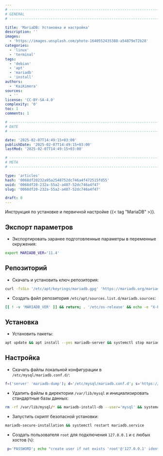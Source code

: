 ```yaml
---
# -------------------------------------------------------------------------------------------------------------------- #
# GENERAL
# -------------------------------------------------------------------------------------------------------------------- #

title: 'MariaDB: Установка и настройка'
description: ''
images:
  - 'https://images.unsplash.com/photo-1640552435388-a54879e72b28'
categories:
  - 'linux'
  - 'terminal'
tags:
  - 'debian'
  - 'apt'
  - 'mariadb'
  - 'install'
authors:
  - 'KaiKimera'
sources:
  - ''
license: 'CC-BY-SA-4.0'
complexity: '0'
toc: 1
comments: 1

# -------------------------------------------------------------------------------------------------------------------- #
# DATE
# -------------------------------------------------------------------------------------------------------------------- #

date: '2025-02-07T14:49:15+03:00'
publishDate: '2025-02-07T14:49:15+03:00'
lastMod: '2025-02-07T14:49:15+03:00'

# -------------------------------------------------------------------------------------------------------------------- #
# META
# -------------------------------------------------------------------------------------------------------------------- #

type: 'articles'
hash: '0068df20232a95a2548752dc746a4f472515fd55'
uuid: '0068df20-232a-55a2-a487-52dc746a4f47'
slug: '0068df20-232a-55a2-a487-52dc746a4f47'

draft: 0
---
```


Инструкция по установке и первичной настройке {{< tag "MariaDB" >}}.

<!--more-->

## Экспорт параметров

- Экспортировать заранее подготовленные параметры в переменные окружения:

```bash
export MARIADB_VER='11.4'
```

## Репозиторий

- Скачать и установить ключ репозитория:

```bash
curl -fsSLo '/etc/apt/keyrings/mariadb.gpg' 'https://mariadb.org/mariadb_release_signing_key.pgp'
```

- Создать файл репозитория `/etc/apt/sources.list.d/mariadb.sources`:

```bash
[[ ! -v 'MARIADB_VER' ]] && return; . '/etc/os-release' && echo -e "X-Repolib-Name: MariaDB\nTypes: deb\nURIs: https://mirror.netcologne.de/mariadb/repo/${MARIADB_VER}/${ID}\n#URIs: https://mirror.yandex.ru/mirrors/mariadb/repo/${MARIADB_VER}/${ID}\nSuites: ${VERSION_CODENAME}\nComponents: main\nSigned-By: /etc/apt/keyrings/mariadb.gpg\n" | tee '/etc/apt/sources.list.d/mariadb.sources' > '/dev/null'
```

## Установка

- Установить пакеты:

```bash
apt update && apt install --yes mariadb-server && systemctl stop mariadb.service
```

## Настройка

- Скачать файлы локальной конфигурации в `/etc/mysql/mariadb.conf.d/`:

```bash
f=('server' 'mariadb-dump'); d='/etc/mysql/mariadb.conf.d'; s='https://lib.onl/ru/2025/02/0068df20-232a-55a2-a487-52dc746a4f47'; for i in "${f[@]}"; do curl -fsSLo "${d}/90-${i}.local.cnf" "${s}/${i}.cnf"; done
```

- Удалить файлы в директории `/var/lib/mysql` и инициализировать стандартные базы данных:

```bash
rm -rf /var/lib/mysql/* && mariadb-install-db --user='mysql' && systemctl start mariadb.service
```

- Запустить скрипт безопасной установки:

```bash
mariadb-secure-installation && systemctl restart mariadb.service
```

- Создать пользователя `root` для подключения `127.0.0.1` и с любых хостов (`%`):

```bash
 p='PASSWORD'; echo "create user if not exists 'root'@'127.0.0.1' identified by '${p}'; grant all privileges on *.* to 'root'@'127.0.0.1' with grant option; create user if not exists 'root'@'%' identified by '${p}'; grant all privileges on *.* to 'root'@'%' with grant option; flush privileges;" | mariadb --user='root' --password
```
